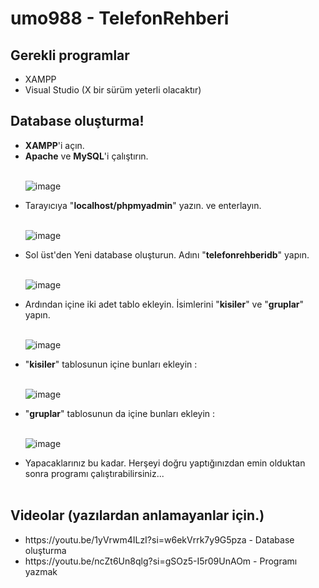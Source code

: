 # umo988 - TelefonRehberi

## Gerekli programlar

<ul>
<li> XAMPP</li>
<li> Visual Studio (X bir sürüm yeterli olacaktır)</li>
</ul>

## Database oluşturma!

<ul>
<li> <strong>XAMPP</strong>'i  açın.</li>
<li> <strong>Apache</strong> ve <strong>MySQL</strong>'i çalıştırın. </li><br>

![image](https://github.com/umo988/TelefonRehberi-CSharp-Proje/assets/112709319/09c77f54-8cf3-4e07-9d67-afc919fa2711)

<li> Tarayıcıya "<strong>localhost/phpmyadmin</strong>" yazın. ve enterlayın. </li><br>

![image](https://github.com/umo988/TelefonRehberi-CSharp-Proje/assets/112709319/dffbd622-a2db-411f-bd62-5b8834214aa9)

<li> Sol üst'den Yeni database oluşturun. Adını "<strong>telefonrehberidb</strong>" yapın. </li><br>

![image](https://github.com/umo988/TelefonRehberi-CSharp-Proje/assets/112709319/d207f0d1-bd75-42a9-969c-e26d74564c36)

<li> Ardından içine iki adet tablo ekleyin. İsimlerini "<strong>kisiler</strong>" ve "<strong>gruplar</strong>" yapın. </li><br>

![image](https://github.com/umo988/TelefonRehberi-CSharp-Proje/assets/112709319/ed6e61f2-6473-464c-b4c4-be80346052ef)

<li> "<strong>kisiler</strong>" tablosunun içine bunları ekleyin : </li><br>

![image](https://github.com/umo988/TelefonRehberi-CSharp-Proje/assets/112709319/3cbd0c96-00a4-4642-9ddc-53385f33e98b) <br>

<li> "<strong>gruplar</strong>" tablosunun da içine bunları ekleyin : </li><br>

![image](https://github.com/umo988/TelefonRehberi-CSharp-Proje/assets/112709319/32094232-ddd4-4e7f-84ed-1bd3794c2b51) <br>

<li> Yapacaklarınız bu kadar. Herşeyi doğru yaptığınızdan emin olduktan sonra programı çalıştırabilirsiniz... </li><br>
</ul>


## Videolar (yazılardan anlamayanlar için.)
<ul>
<li> https://youtu.be/1yVrwm4ILzI?si=w6ekVrrk7y9G5pza - Database oluşturma <br>
<li> https://youtu.be/ncZt6Un8qlg?si=gSOz5-I5r09UnAOm - Programı yazmak <br>
</ul>
